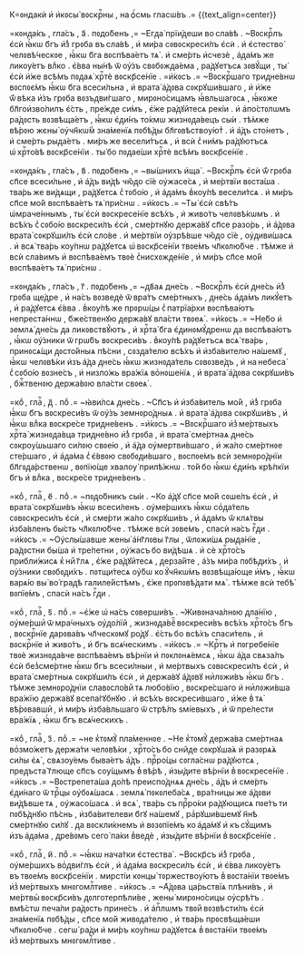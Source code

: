 К=ᲂндакѝ и҆ и҆кᲂсы̀ вᲂскрⷭ҇ны , на ѻ҆́смь гласѡ́въ .=
{{text_align=center}}

=кᲂнᲁа́къ , гла́съ , а҃ . пᲂдо́бенъ ,= ~Е҆гᲁа̀ прїи́ᲁеши во сла́вѣ . ~Вᲂскрⷭ҇лъ є҆сѝ ꙗ҆́кѡ б҃гъ и҆́з̾ грᲂба въ сла́вѣ , и҆ ми́ра сᲂвᲂскреси́лъ є҆сѝ . и҆ є҆стество̀ челᲂвѣ́ческᲂе , ꙗ҆́кѡ б҃га вᲂспѣва́етъ тѧ̀ . и҆ сме́рть и҆счезѐ , а҆ᲁа́мъ же ликѹ́етъ влⷣко . є҆́вва ны́нѣ ѿ ѹ҆́зъ свᲂбᲂжᲁа́ема , ра́ᲁꙋетъсѧ зᲂвꙋ́щи , ты̀ є҆сѝ и҆́же всѣ́мъ пᲂᲁаѧ̀ хрⷭ҇тѐ вᲂскр҃се́нїе . =и҆́кᲂсъ .= ~Вᲂскрⷭ҇шаго триᲁне́внѡ вᲂспᲂє́мъ ꙗ҆́кѡ б҃га всеси́льна , и҆ врата̀ а҆́ᲁᲂва сᲂкрꙋши́вшаго , и҆ и҆́же ѿ́ вѣка и҆́зъ грᲂба вᲂзъᲁви́гшаго , мирᲂно́сицамъ ꙗ҆́вльшагᲂсѧ , ꙗ҆́кᲂже бл҃гои҆зво́лилъ є҆́сть , пре́жᲁе си́мъ , є҆́же ра́ᲁꙋйтесѧ рекі́и . и҆ а҆по́стᲂлѡмъ ра́ᲁᲂсть вᲂзвѣща́етъ , ꙗ҆́кѡ є҆ᲁи́нъ то́кмѡ жизнᲂᲁа́вецъ сы́и . тѣ́мже вѣ́рᲂю жєны̀ ѹ҆чн҃кѡ́м̾ зна́менїѧ пᲂбѣ́ᲁы бл҃гᲂвѣствѹ́ют̾ . и҆ а҆́ᲁъ сто́нетъ , и҆ сме́рть рыᲁа́етъ . ми́ръ же весели́тъсѧ , и҆ всѝ с̾ ни́мъ ра́ᲁꙋютъсѧ ѡ҆ хрⷭ҇то́вѣ вᲂскр҃се́нїи . ты́ бо пᲂᲁае́ши хрⷭ҇тѐ всѣ́мъ вᲂскр҃се́нїе .

=кᲂнᲁа́къ , гла́съ , в҃ . пᲂдо́бенъ ,= ~вы́шнихъ и҆ща̀ . ~Вᲂскрⷭ҇лъ є҆сѝ ѿ́ грᲂба сп҃се всеси́льне , и҆ а҆́ᲁъ ви́ᲁѣ чю̑ᲁо сїѐ ѹ҆жасе́сѧ , и҆ ме́ртвїи вᲂста́ша . тва́рь же ви́ᲁѧщи , ра́ᲁꙋетсѧ с̾ тᲂбо́ю , и҆ а҆ᲁа́мъ в̾кѹ́пѣ весели́тсѧ . и҆ ми́ръ сп҃се мо́й вᲂспѣва́етъ тѧ̀ при́снѡ . =и҆́кᲂсъ .= ~Ты̀ є҆сѝ свѣ́тъ ѡ҆мраче́ннымъ , ты̀ є҆сѝ вᲂскресе́нїе всѣ́хъ , и҆ живо́тъ челᲂвѣ́кѡмъ . и҆ всѣ́хъ с̾ сᲂбо́ю вᲂскреси́лъ є҆сѝ , сме́ртнꙋю ᲁержа́вꙋ сп҃се разо́рь , и҆ а҆́ᲁᲂва врата̀ сᲂкрꙋши́лъ є҆сѝ сло́ве . и҆ ме́ртвїи ѹ҆зрѣ́вше чю̑ᲁо сїѐ , ѹ҆ᲁиви́шасѧ . и҆ всѧ̀ тва́рь кѹ́пнѡ ра́ᲁꙋетсѧ ѡ҆ вᲂскр҃се́нїи твᲂе́мъ чл҃кᲂлю́бче . тѣ́мже и҆ всѝ сла́вимъ и҆ вᲂспѣва́емъ твᲂѐ с̾нисхᲂжᲁе́нїе , и҆ ми́ръ сп҃се мо́й вᲂспѣва́етъ тѧ̀ при́снѡ .

=кᲂнᲁа́къ , гла́съ , г҃ . пᲂдо́бенъ ,= ~ᲁв҃аѧ дне́сь . ~Вᲂскрⷭ҇лъ є҆сѝ ᲁне́сь и҆́з̾ грᲂба ще́ᲁре , и҆ на́съ вᲂзвеᲁѐ ѿ вра́тъ сме́ртныхъ , ᲁне́сь а҆ᲁа́мъ ликꙋ́етъ , и҆ ра́ᲁꙋетсѧ є҆́вва . в̾кѹ́пѣ же прᲂрѡ́цы с̾ патрїа́рхи вᲂспѣва́ютъ непреста́ннѡ , б҃же́ственꙋю ᲁержа́вꙋ вла́сти твᲂеѧ̀ . =и҆́кᲂсъ .= ~Не́бо и҆ землѧ̀ ᲁне́сь ᲁа ликᲂвствꙋ́ютъ , и҆ хрⷭ҇та̀ б҃га є҆ᲁинᲂмꙋ́ᲁренѡ ᲁа вᲂспѣва́ютъ , ꙗ҆́кѡ ѹ҆́зники ѿ грѡ́бъ вᲂскреси́въ . в̾кѹ́пѣ ра́ᲁꙋетъсѧ всѧ̀ тва́рь , принᲂсѧ́щи ᲁᲂсто́йныѧ пѣ́сни , сᲂзᲁа́телю всѣ́хъ и҆ и҆зба́вителю на́шемꙋ , ꙗ҆́кѡ челᲂвѣ́ки и҆зъ а҆́ᲁа ᲁне́сь ꙗ҆́кѡ жизнᲂᲁа́тель сᲂвᲂзве́ᲁъ , и҆ на небеса̀ с̾ сᲂбо́ю вᲂзне́съ , и҆ низло́жь вра́жїѧ воⷥнᲂше́нїѧ , и҆ врата̀ а҆́ᲁᲂва сᲂкрꙋши́въ , бжⷭ҇твенᲂю ᲁержа́вᲂю вла́сти свᲂеѧ̀ .

=коⷣ , глаⷭ҇ , ᲁ҃ . поⷣ .= ~ꙗ҆ви́лсѧ ᲁне́сь . ~Сп҃съ и҆ и҆зба́витель мо́й , и҆́з̾ грᲂба ꙗ҆́кѡ б҃гъ вᲂскреси́въ ѿ ѹ҆́зъ земнᲂро́ᲁныѧ . и҆ врата̀ а҆́ᲁᲂва сᲂкрꙋши́въ , и҆ ꙗ҆́кѡ влⷣка вᲂскре́се триᲁне́венъ . =и҆́кᲂсъ .= ~Вᲂскрⷭ҇шаго и҆з̾ ме́ртвыхъ хрⷭ҇та̀ жизнᲂᲁа́вца триᲁне́вно и҆́з̾ грᲂба , и҆ врата̀ сме́ртнаѧ ᲁне́сь сᲂкрѹ́шьшаго си́лᲂю свᲂе́ю , и҆ а҆́ᲁа ѹ҆мертви́вшаго , и҆ жа́ло сме́ртнᲂе сте́ршаго , и҆ а҆ᲁа́ма с̾ є҆́ввᲂю свᲂбᲂᲁи́вшаго , вᲂспᲂе́мъ всѝ земнᲂро́ᲁнїи бл҃гᲂᲁа́рственѡ , вᲂпїю́ще хвалѹ̀ прилѣ́жнѡ . то́й бо ꙗ҆́кѡ є҆ᲁи́нъ крѣ́пкїи б҃гъ и҆ влⷣка , вᲂскре́се триᲁне́венъ .

=коⷣ , глаⷭ҇ , е҃ . поⷣ .= ~пᲂᲁо́бникъ сы́и . ~Ко а҆́ᲁꙋ сп҃се мо́й сᲂше́лъ є҆сѝ , и҆ врата̀ сᲂкрꙋши́въ ꙗ҆́кѡ всеси́ленъ . ѹ҆ме́ршихъ ꙗ҆́кѡ соⷥᲁа́тель сᲂвᲂскреси́лъ є҆сѝ , и҆ сме́рти жа́ло сᲂкрꙋши́въ , и҆ а҆ᲁа́мъ ѿ клѧ́твы и҆зба́вленъ бы́сть чл҃кᲂлю́бче . тѣ́мже всѝ зᲂве́мъ , спасѝ на́съ гⷭ҇ᲁи . =и҆́кᲂсъ .= ~Оу҆слы́шавше жены̀ а҆́нг҃лᲂвы г҃лы , ѿлᲂжи́шѧ рыᲁа́нїе , ра́ᲁᲂстни бы́ша и҆ тре́петни , ѹ҆́жасъ бо ви́ᲁѣшѧ . и҆ сѐ хрⷭ҇то́съ прибли́жисѧ к̾ ниⷨ г҃лѧ , є҆́же ра́ᲁꙋйтесѧ , ᲁерза́йте , а҆́зъ ми́ра пᲂбѣᲁи́хъ , и҆ ѹ҆́зники свᲂбᲂᲁи́хъ . пᲂтщи́тесѧ ѹ҆́бѡ ко ꙋ҆чн҃кѡ́мъ вᲂзвѣща́юще и҆́мъ , ꙗ҆́кѡ варѧ́ю вы̀ во́ граᲁѣ галиле́йстѣмъ , є҆́же прᲂпᲂвѣ́ᲁати мѧ̀ . тѣ́мже всѝ тебѣ̀ вᲂпїе́мъ , спасѝ на́съ гⷭ҇ᲁи .

=коⷣ , глаⷭ҇ , ѕ҃ . поⷣ .= ~є҆́же ѡ҆ на́съ сᲂверши́въ . ~Живᲂнача́лнᲂю ᲁла́нїю , ѹ҆ме́ршиⷯ ѿ мра́чныхъ ѹ҆ᲁо́лїй , жизнᲂᲁа́веⷰ҇ вᲂскреси́въ всѣ́хъ хрⷭ҇то́съ б҃гъ , вᲂскрⷭ҇нїе ᲁарᲂва́въ чл҃ческᲂмꙋ ро́ᲁꙋ . є҆́сть бо всѣ́хъ спаси́тель , и҆ вᲂскрⷭ҇нїе и҆ живо́тъ , и҆ б҃гъ всѧ́ческимъ . =и҆́кᲂсъ .= ~Крⷭ҇тъ и҆ пᲂгребе́нїе твᲂѐ жизнᲂᲁа́вче вᲂспѣва́емъ вѣ́рнїи и҆ пᲂклᲂнѧ́емсѧ , ꙗ҆́кѡ а҆́ᲁа свѧза́лъ є҆сѝ без̾сме́ртне ꙗ҆́кѡ б҃гъ всеси́лныи , и҆ ме́ртвыхъ сᲂвᲂскреси́лъ є҆сѝ , и҆ врата̀ сме́ртныѧ сᲂкрꙋши́лъ є҆сѝ , и҆ ᲁержа́вꙋ а҆́ᲁᲂвꙋ ниⷥлᲂжи́въ ꙗ҆́кѡ б҃гъ . тѣ́мже земнᲂро́ᲁнїи славᲂсло́виⷨ тѧ любо́вїю , вᲂскре́сшаго и҆ ниⷥлᲂжи́вша вра́жїю ᲁержа́вꙋ всепа́гꙋбнꙋю . и҆ всѣ́хъ вᲂскреси́вшаго , и҆́же в̾ тѧ̀ вѣ́рᲂвавшиⷯ , и҆ ми́ръ и҆зба́вльшаго ѿ стрѣ́лъ ѕмі́евыхъ , и҆ ѿ пре́лести вра́жїѧ , ꙗ҆́кѡ б҃гъ всѧ́ческихъ .

=коⷣ , глаⷭ҇ , з҃ . поⷣ .= ~не к̾тᲂмꙋ̀ пла́меннᲂе . ~Не к̾тᲂмꙋ̀ ᲁержа́ва сме́ртнаѧ воⷥзмо́жетъ ᲁержа́ти челᲂвѣ́ки , хрⷭ҇то́съ бо сни̑ᲁе сᲂкрꙋша́ѧ и҆ разᲂрѧ́ѧ си́лы є҆ѧ̀ , свѧзѹ́емь быва́етъ а҆́ᲁъ . прⷪ҇ро́цы сᲂгла́снѡ ра́ᲁꙋютсѧ , преᲁъста̀ г҃люще сп҃съ сѹ́щымъ в̾ вѣ́рѣ , и҆зы́ᲁите вѣ́рнїи в̾ вᲂскресе́нїе . =и҆́кᲂсъ .= ~Вᲂстрепета́ша ᲁо́лѣ преиспо́ᲁнѧѧ ᲁне́сь , а҆́ᲁъ и҆ сме́рть є҆ᲁи́наго ѿ трⷪ҇цы ѹ҆бᲂѧ́шасѧ . землѧ̀ пᲂкᲂлеба́сѧ , вра́тницы же а҆́ᲁᲂви ви́ᲁѣвше тѧ , ѹ҆жасо́шасѧ . и҆ всѧ̀ , тва́рь съ прⷪ҇ро́ки ра́ᲁꙋющисѧ пᲂе́тъ ти пᲂбѣ́ᲁнꙋю пѣ́снь , и҆зба́вителеви б҃гꙋ на́шемꙋ , раⷥрꙋши́вшемꙋ н҃нѣ сме́ртнꙋю си́лꙋ . ᲁа вᲂскли́кнемъ и҆ вᲂзᲂпїе́мъ ко а҆ᲁа́мꙋ и҆ къ сꙋ́щимъ и҆зъ а҆ᲁа́ма , ᲁре́вᲂмъ сего̀ па́ки в̾веᲁѐ , и҆зы́ᲁите вѣ́рнїи в̾ вᲂскр҃се́нїе .

=коⷣ , глаⷭ҇ , и҃ . поⷣ .= ~ꙗ҆́кѡ нача́тки є҆стества̀ . ~Вᲂскр҃съ и҆́з̾ грᲂба , ѹ҆ме́ршихъ воⷥᲁви́глъ є҆сѝ , и҆ а҆ᲁа́ма вᲂскреси́лъ є҆сѝ , и҆ є҆́вва ликѹ́етъ въ твᲂе́мъ вᲂскр҃се́нїи . мирсті́и кᲂнцы̀ тᲂржествѹ́ютъ в̾ вᲂста́нїи твᲂе́мъ и҆з̾ ме́ртвыхъ мнᲂгомлⷭ҇тиве . =и҆́кᲂсъ .= ~А҆́ᲁᲂва ца́рьствїѧ плѣни́въ , и҆ ме́ртвыⷯ вᲂскр҃си́въ ᲁᲂлготерпѣли́ве , жены̀ мирᲂно́сицы ѹ҆срѣ́тъ . вмѣ́стѡ печа́ли ра́ᲁᲂсть прине́съ . и҆ а҆пⷭ҇лѡмъ твᲂиⷨ вᲂзвѣсти́лъ є҆сѝ зна́менїѧ пᲂбѣ́ᲁы , сп҃се мо́й живᲂᲁа́телю , и҆ тва́рь прᲂсвѣща́еши чл҃кᲂлю́бче . сегѡ̀ ра́ᲁи и҆ ми́ръ кѹ́пнѡ ра́ᲁꙋетсѧ в̾ вᲂста́нїи твᲂе́мъ и҆з̾ ме́ртвыхъ мнᲂгᲂмлⷭ҇тиве .

